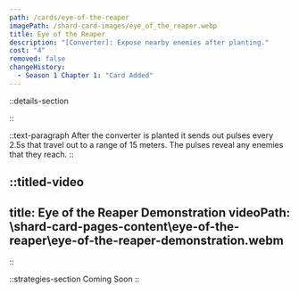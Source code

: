 ```yaml
---
path: /cards/eye-of-the-reaper
imagePath: /shard-card-images/eye_of_the_reaper.webp
title: Eye of the Reaper
description: "[Converter]: Expose nearby enemies after planting."
cost: "4"
removed: false
changeHistory:
  - Season 1 Chapter 1: "Card Added"
---
```


::details-section

::

::text-paragraph
After the converter is planted it sends out pulses every 2.5s that travel out to a range of 15 meters. The pulses reveal any enemies that they reach.
::

::titled-video
---
title: Eye of the Reaper Demonstration
videoPath: \shard-card-pages-content\eye-of-the-reaper\eye-of-the-reaper-demonstration.webm
---
::

::strategies-section
Coming Soon
::
